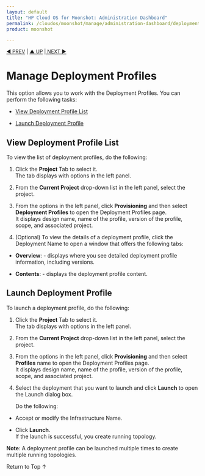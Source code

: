 ```yaml
---
layout: default
title: "HP Cloud OS for Moonshot: Administration Dashboard"
permalink: /cloudos/moonshot/manage/administration-dashboard/deployment-profiles/
product: moonshot

---
```

<!--PUBLISHED-->

<script>

function PageRefresh {
onLoad="window.refresh"
}

PageRefresh();

</script>

<p style="font-size: small;"> <a href="/cloudos/moonshot/manage/administration-dashboard/running-topologies/">&#9664; PREV</a> | <a href="/cloudos/moonshot/manage/administration-dashboard/working-with-project-tab/">&#9650; UP</a> |<a href="/cloudos/moonshot/manage/administration-dashboard/topology-designs/"> NEXT &#9654;</p></a>

# Manage Deployment Profiles #

This option allows you to work with the Deployment Profiles. You can perform the following tasks:

* <a href="#View Deployment Profile List">View Deployment Profile List</a>

* <a href="#Launch Deployment Profile">Launch Deployment Profile</a>

## View Deployment Profile List <a name="View Deployment Profile List"></a>

To view the list of deployment profiles, do the following:

1.	Click the **Project** Tab to select it.<br>
The tab displays with options in the left panel.</br>

2.	From the **Current Project** drop-down list in the left panel, select the project.

3.	From the options in the left panel, click **Provisioning** and then select **Deployment Profiles** to open the Deployment Profiles page.<br>
It displays design name, name of the profile, version of the profile, scope, and associated project.</br>

4.	 (Optional) To view the details of a deployment profile, click the Deployment Name to open a window    that offers the following tabs:
 
 * **Overview**: - displays where you see detailed deployment profile information, including versions.
 
 * **Contents**: - displays the deployment profile content.


## Launch Deployment Profile <a name="Launch Deployment Profile"></a>

To launch a deployment profile, do the following:

1.	Click the **Project** Tab to select it.<br>
The tab displays with options in the left panel.</br>

2.	From the **Current Project** drop-down list in the left panel, select the project.

3.	From the options in the left panel, click **Provisioning** and then select **Profiles** name to open the Deployment Profiles page.<br>
It displays design name, name of the profile, version of the profile, scope, and associated project.<br>

4.	Select the deployment that you want to launch and click **Launch** to open the Launch dialog box.<br>
     
    Do the following:

  * Accept or modify the Infrastructure Name.

  * Click **Launch**.<br>
  If the launch is successful, you create running topology. 

**Note**: A deployment profile can be launched multiple times to create multiple running topologies.


<a href="#top" style="padding:14px 0px 14px 0px; text-decoration: none;"> Return to Top &#8593; </a>
